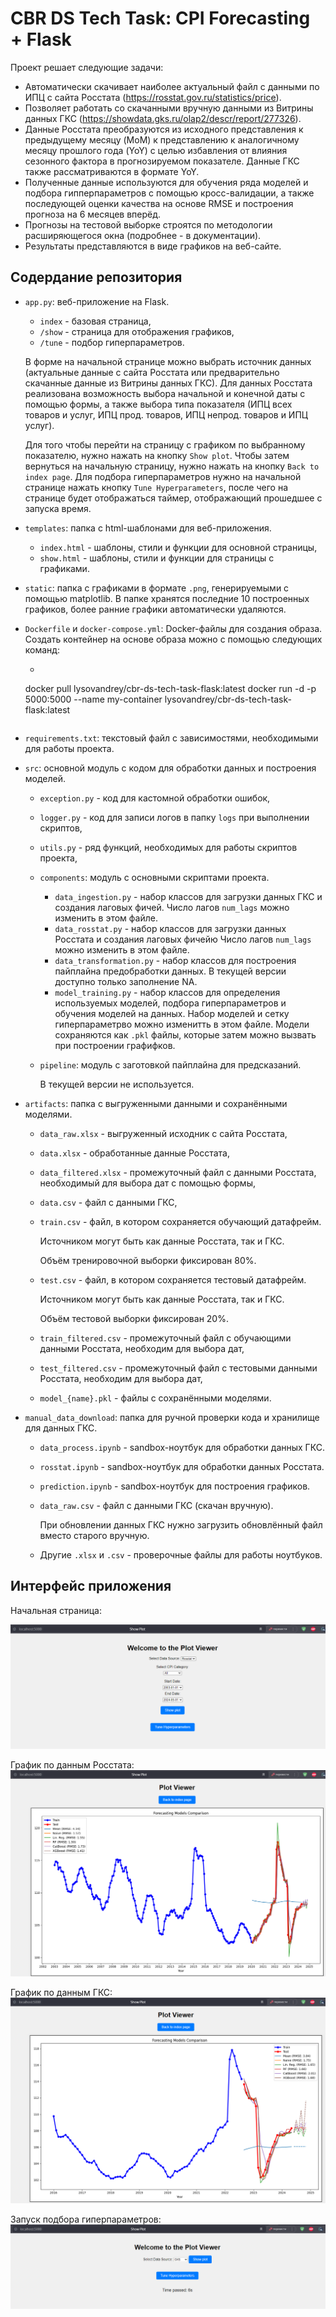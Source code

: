 # CBR DS Tech Task: CPI Forecasting + Flask

Проект решает следующие задачи:
* Автоматически скачивает наиболее актуальный файл с данными по ИПЦ с сайта Росстата (https://rosstat.gov.ru/statistics/price).
* Позволяет работать со скачанными вручную данными из Витрины данных ГКС (https://showdata.gks.ru/olap2/descr/report/277326).
* Данные Росстата преобразуются из исходного представления к предыдущему месяцу (MoM) к представлению к аналогичному месяцу прошлого года (YoY) с целью избавления от влияния сезонного фактора в прогнозируемом показателе. Данные ГКС также рассматриваются в формате YoY.
* Полученные данные используются для обучения ряда моделей и подбора гипперпараметров с помощью кросс-валидации, а также последующей оценки качества на основе RMSE и построения прогноза на 6 месяцев вперёд.
* Прогнозы на тестовой выборке строятся по методологии расширяющегося окна (подробнее - в документации).
* Результаты представляются в виде графиков на веб-сайте.

## Содердание репозитория
* `app.py`: веб-приложение на Flask.
  * `index` - базовая страница,
  * `/show` - страница для отображения графиков,
  * `/tune` - подбор гиперпараметров.
  
  В форме на начальной странице можно выбрать источник данных (актуальные данные с сайта Росстата или предварительно скачанные данные из Витрины данных ГКС). Для данных Росстата реализована возможность выбора начальной и конечной даты с помощью формы, а также выбора типа показателя (ИПЦ всех товаров и услуг, ИПЦ прод. товаров, ИПЦ непрод. товаров и ИПЦ услуг).
  
  Для того чтобы перейти на страницу с графиком по выбранному показателю, нужно нажать на кнопку `Show plot`. Чтобы затем вернуться на начальную страницу, нужно нажать на кнопку `Back to index page`. Для подбора гиперпараметров нужно на начальной странице нажать кнопку `Tune Hyperparameters`, после чего на странице будет отображаться таймер, отображающий прошедшее с запуска время.

* `templates`: папка с html-шаблонами для веб-приложения.
  * `index.html` - шаблоны, стили и функции для основной страницы,
  * `show.html` - шаблоны, стили и функции для страницы с графиками.

* `static`: папка с графиками в формате `.png`, генерируемыми с помощью matplotlib.
 В папке хранятся последние 10 построенных графиков, более ранние графики автоматически удаляются.
  
* `Dockerfile` и `docker-compose.yml`: Docker-файлы для создания образа.
  Создать контейнер на основе образа можно с помощью следующих команд:
    * ```
    docker pull lysovandrey/cbr-ds-tech-task-flask:latest
    docker run -d -p 5000:5000 --name my-container lysovandrey/cbr-ds-tech-task-flask:latest
    ```

* `requirements.txt`: текстовый файл с зависимостями, необходимыми для работы проекта.

* `src`: основной модуль с кодом для обработки данных и построения моделей.
    * `exception.py` - код для кастомной обработки ошибок,
    * `logger.py` - код для записи логов в папку `logs` при выполнении скриптов,
    * `utils.py` - ряд функций, необходимых для работы скриптов проекта,
    * `components`: модуль с основными скриптами проекта.
      * `data_ingestion.py` - набор классов для загрузки данных ГКС и создания лаговых фичей.
        Число лагов `num_lags` можно изменить в этом файле.
      * `data_rosstat.py` - набор классов для загрузки данных Росстата и создания лаговых фичейю
        Число лагов `num_lags` можно изменить в этом файле.
      * `data_transformation.py` - набор классов для построения пайплайна предобработки данных.
        В текущей версии доступно только заполнение NA.
      * `model_training.py` - набор классов для определения используемых моделей, подбора гиперпараметров и обучения моделей на данных.
        Набор моделей и сетку гиперпараметрво можно изменитть в этом файле.
        Модели сохраняются как `.pkl` файлы, которые затем можно вызвать при построении графифков.
    * `pipeline`: модуль с заготовкой пайплайна для предсказаний.

      В текущей версии не используется.
* `artifacts`: папка с выгруженными данными и сохранёнными моделями.
    * `data_raw.xlsx` - выгруженный исходник с сайта Росстата,
    * `data.xlsx` - обработанные данные Росстата,
    * `data_filtered.xlsx` - промежуточный файл с данными Росстата, необходимый для выбора дат с помощью формы,
    * `data.csv` - файл с данными ГКС,
    * `train.csv` - файл, в котором сохраняется обучающий датафрейм.
      
      Источником могут быть как данные Росстата, так и ГКС.
      
      Объём тренировочной выборки фиксирован 80%.
    * `test.csv` - файл, в котором сохраняется тестовый датафрейм.
      
      Источником могут быть как данные Росстата, так и ГКС.
      
      Объём тестовой выборки фиксирован 20%.
    * `train_filtered.csv` - промежуточный файл с обучающими данными Росстата, необходим для выбора дат,
    * `test_filtered.csv` - промежуточный файл с тестовыми данными Росстата, необходим для выбора дат,
    * `model_{name}.pkl` - файлы с сохранёнными моделями.
* `manual_data_download`: папка для ручной проверки кода и хранилище для данных ГКС.
    * `data_process.ipynb` - sandbox-ноутбук для обработки данных ГКС.
    * `rosstat.ipynb` - sandbox-ноутбук для обработки данных Росстата.
    * `prediction.ipynb` - sandbox-ноутбук для построения графиков.
    * `data_raw.csv` - файл с данными ГКС (скачан вручную).

      При обновлении данных ГКС нужно загрузить обновлённый файл вместо старого вручную.
    * Другие `.xlsx` и `.csv` - проверочные файлы для работы ноутбуков.
## Интерфейс приложения
Начальная страница:

![Начальная страница](/images_readme/index.png)

График по данным Росстата:
![График по данным Росстата](/images_readme/show_plot_rosstat.png)

График по данным ГКС:
![График по данным ГКС](/images_readme/show_plot_gks.png)

Запуск подбора гиперпараметров:
![Запуск подбора гиперпараметров](/images_readme/tuning.png)
